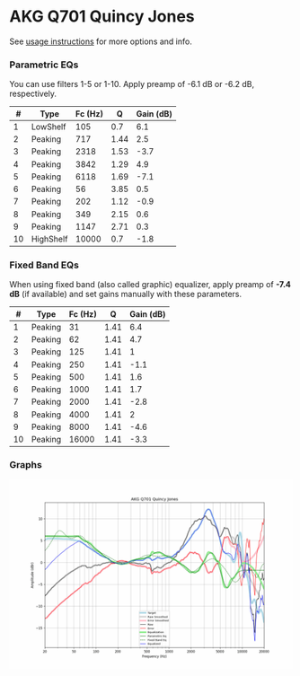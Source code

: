 # AKG Q701 Quincy Jones
See [usage instructions](https://github.com/jaakkopasanen/AutoEq#usage) for more options and info.

### Parametric EQs
You can use filters 1-5 or 1-10. Apply preamp of -6.1 dB or -6.2 dB, respectively.

|   # | Type      |   Fc (Hz) |    Q |   Gain (dB) |
|-----|-----------|-----------|------|-------------|
|   1 | LowShelf  |       105 | 0.7  |         6.1 |
|   2 | Peaking   |       717 | 1.44 |         2.5 |
|   3 | Peaking   |      2318 | 1.53 |        -3.7 |
|   4 | Peaking   |      3842 | 1.29 |         4.9 |
|   5 | Peaking   |      6118 | 1.69 |        -7.1 |
|   6 | Peaking   |        56 | 3.85 |         0.5 |
|   7 | Peaking   |       202 | 1.12 |        -0.9 |
|   8 | Peaking   |       349 | 2.15 |         0.6 |
|   9 | Peaking   |      1147 | 2.71 |         0.3 |
|  10 | HighShelf |     10000 | 0.7  |        -1.8 |

### Fixed Band EQs
When using fixed band (also called graphic) equalizer, apply preamp of **-7.4 dB** (if available) and set gains manually with these parameters.

|   # | Type    |   Fc (Hz) |    Q |   Gain (dB) |
|-----|---------|-----------|------|-------------|
|   1 | Peaking |        31 | 1.41 |         6.4 |
|   2 | Peaking |        62 | 1.41 |         4.7 |
|   3 | Peaking |       125 | 1.41 |         1   |
|   4 | Peaking |       250 | 1.41 |        -1.1 |
|   5 | Peaking |       500 | 1.41 |         1.6 |
|   6 | Peaking |      1000 | 1.41 |         1.7 |
|   7 | Peaking |      2000 | 1.41 |        -2.8 |
|   8 | Peaking |      4000 | 1.41 |         2   |
|   9 | Peaking |      8000 | 1.41 |        -4.6 |
|  10 | Peaking |     16000 | 1.41 |        -3.3 |

### Graphs
![](./AKG%20Q701%20Quincy%20Jones.png)
